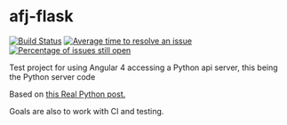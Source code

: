 # afj-flask
[![Build Status](https://travis-ci.org/L33tCh/afj-flask.svg?branch=master)](https://travis-ci.org/L33tCh/afj-flask)
[![Average time to resolve an issue](http://isitmaintained.com/badge/resolution/L33tCh/afj-flask.svg)](http://isitmaintained.com/project/L33tCh/afj-flask "Average time to resolve an issue")
[![Percentage of issues still open](http://isitmaintained.com/badge/open/L33tCh/afj-flask.svg)](http://isitmaintained.com/project/L33tCh/afj-flask "Percentage of issues still open")
     
Test project for using Angular 4 accessing a Python api server, this being the Python server code

Based on [this Real Python post.](https://realpython.com/blog/python/token-based-authentication-with-flask/)

Goals are also to work with CI and testing.